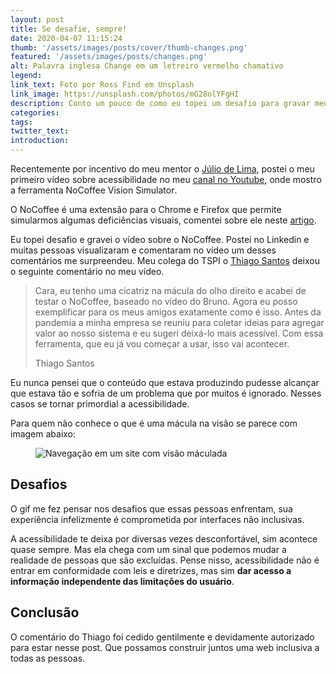 ```yaml
---
layout: post
title: Se desafie, sempre!
date: 2020-04-07 11:15:24
thumb: '/assets/images/posts/cover/thumb-changes.png'
featured: '/assets/images/posts/changes.png'
alt: Palavra inglesa Change em um letreiro vermelho chamativo
legend:
link_text: Foto por Ross Find em Unsplash
link_image: https://unsplash.com/photos/mG28olYFgHI
description: Conto um pouco de como eu topei um desafio para gravar meu primeiro vídeo para o Youtube e a surpresa que tive.
categories:
tags:
twitter_text:
introduction:
---
```


Recentemente por incentivo do meu mentor o [Júlio de Lima](https://www.linkedin.com/in/juliodelimas/), postei o meu primeiro vídeo sobre acessibilidade no meu [canal no Youtube](https://www.youtube.com/channel/UCAjuwwxEbHtm4GvVi3W_o6Q), onde mostro a ferramenta <span lang="en">NoCoffee Vision Simulator</span>.

O NoCoffee é uma extensão para o Chrome e Firefox que permite simularmos algumas deficiências visuais, comentei sobre ele neste [artigo](https://www.brunopulis.com/dicas/extens%C3%B5es-que-utilizo-no-meu-cotidiano/).

Eu topei desafio e gravei o vídeo sobre o NoCoffee. Postei no Linkedin e muitas pessoas visualizaram e comentaram no vídeo um desses comentários me surpreendeu. Meu colega do TSPI o [Thiago Santos](https://www.linkedin.com/in/thiago-dos-santos-a1b69127/) deixou o seguinte comentário no meu vídeo.

<blockquote class="blockquote m-lg-5 py-3 pl-4 px-lg-5">
<p class="mb-2">Cara, eu tenho uma cicatriz na mácula do olho direito e acabei de testar o NoCoffee, baseado no vídeo do Bruno. Agora eu posso exemplificar para os meus amigos exatamente como é isso. Antes da pandemia a minha empresa se reuniu para coletar ideias para agregar valor ao nosso sistema e eu sugeri deixá-lo mais acessível. Com essa ferramenta, que eu já vou começar a usar,  isso vai acontecer.</p>

<footer class="blockquote-footer">Thiago Santos</footer>
</blockquote>

Eu nunca pensei que o conteúdo que estava produzindo pudesse alcançar que estava tão e sofria de um problema que por muitos é ignorado. Nesses casos se tornar primordial a acessibilidade.

Para quem não conhece o que é uma mácula na visão se parece com imagem abaixo:

<figure class="blog-banner">
  <img class="img-fluid" src="/assets/images/posts/no-coffee.gif" alt="Navegação em um site com visão máculada">
</figure>

## Desafios

O gif me fez pensar nos desafios que essas pessoas enfrentam, sua experiência infelizmente é comprometida por interfaces não inclusivas.

A acessibilidade te deixa por diversas vezes desconfortável, sim acontece quase sempre. Mas ela chega com um sinal que podemos mudar a realidade de pessoas que são excluídas. Pense nisso, acessibilidade não é entrar em conformidade com leis e diretrizes, mas sim **dar acesso a informação independente das limitações do usuário**.

## Conclusão

O comentário do Thiago foi cedido gentilmente e devidamente autorizado para estar nesse post. Que possamos construir juntos uma web inclusiva a todas as pessoas.
